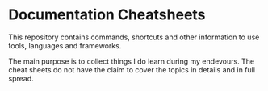 # Documentation Cheatsheets

This repository contains commands, shortcuts and other information to use tools, languages and frameworks.

The main purpose is to collect things I do learn during my endevours. The cheat sheets do not have the claim to cover the topics in details and in full spread.
